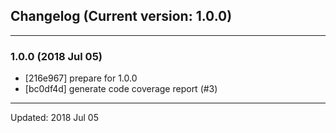 ## Changelog (Current version: 1.0.0)

-----------------

### 1.0.0 (2018 Jul 05)

* [216e967] prepare for 1.0.0
* [bc0df4d] generate code coverage report (#3)

-----------------

Updated: 2018 Jul 05
